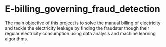 # E-billing_governing_fraud_detection
The main objective of this project is to solve the manual billing of electricity and tackle the electricity leakage by finding the fraudster though their regular electricity consumption using data analysis and machine learning algorithms.
